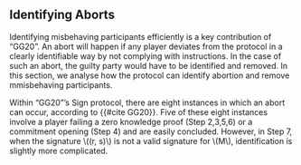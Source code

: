 ## Identifying Aborts

Identifying misbehaving participants efficiently is a key contribution of “GG20”. An abort will happen if any player deviates from the protocol in a clearly identifiable way by not complying with instructions. In the case of such an abort, the guilty party would have to be identified and removed. In this section, we analyse how the protocol can identify abortion and remove mmisbehaving participants.

Within “GG20”’s Sign protocol, there are eight instances in which an abort can occur, according to {{#cite GG20}}. Five of these eight instances involve a player failing a zero knowledge proof (Step 2,3,5,6) or a commitment opening (Step 4) and are easily concluded. However, in Step 7,  when the signature \\((r, s)\\) is not a valid signature for \\(M\\), identification is slightly more complicated.